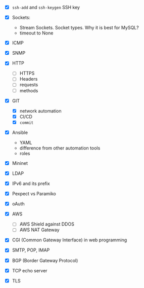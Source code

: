 - [x] `ssh-add` and `ssh-keygen` SSH key
- [x] Sockets:
	- Stream Sockets. Socket types. Why it is best for MySQL?
	- timeout to None
- [x] ICMP
- [x] SNMP
- [x] HTTP
	- [ ] HTTPS
	- [ ] Headers
	- [ ] requests
	- [ ] methods
- [x] GIT
	- [x] network automation
	- [x] CI/CD
	- [x] `commit`
- [x]  Ansible
	- YAML
	- difference from other automation tools
	- roles
- [x] Mininet
- [x] LDAP
- [x] IPv6 and its prefix
- [x] Pexpect vs Paramiko
- [x] oAuth
- [x] AWS 
	- [ ] AWS Shield against DDOS
	- [ ] AWS NAT Gateway
- [x] CGI (Common Gateway Interface) in web programming
- [x] SMTP, POP, IMAP
- [x] BGP (Border Gateway Protocol) 
- [x] TCP echo server
- [x] TLS


